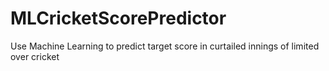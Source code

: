 MLCricketScorePredictor
=======================

Use Machine Learning to predict target score in curtailed innings of limited over cricket
